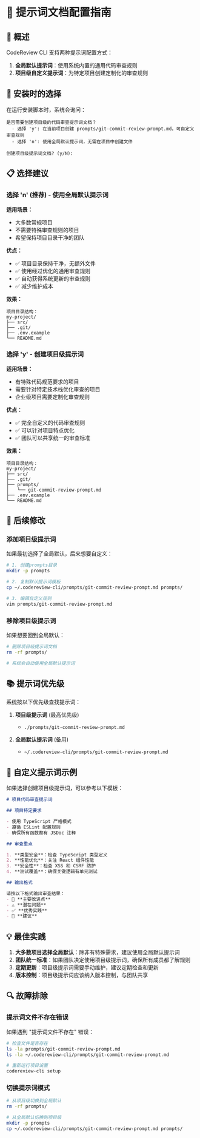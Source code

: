 # 📝 提示词文档配置指南

## 🎯 概述

CodeReview CLI 支持两种提示词配置方式：

1. **全局默认提示词**：使用系统内置的通用代码审查规则
2. **项目级自定义提示词**：为特定项目创建定制化的审查规则

## 🚀 安装时的选择

在运行安装脚本时，系统会询问：

```
是否需要创建项目级的代码审查提示词文档？
  - 选择 'y': 在当前项目创建 prompts/git-commit-review-prompt.md，可自定义审查规则
  - 选择 'n': 使用全局默认提示词，无需在项目中创建文件

创建项目级提示词文档? (y/N):
```

## 📋 选择建议

### 选择 'n' (推荐) - 使用全局默认提示词

**适用场景：**
- 大多数常规项目
- 不需要特殊审查规则的项目
- 希望保持项目目录干净的团队

**优点：**
- ✅ 项目目录保持干净，无额外文件
- ✅ 使用经过优化的通用审查规则
- ✅ 自动获得系统更新的审查规则
- ✅ 减少维护成本

**效果：**
```
项目目录结构：
my-project/
├── src/
├── .git/
├── .env.example
└── README.md
```

### 选择 'y' - 创建项目级提示词

**适用场景：**
- 有特殊代码规范要求的项目
- 需要针对特定技术栈优化审查的项目
- 企业级项目需要定制化审查规则

**优点：**
- ✅ 完全自定义的代码审查规则
- ✅ 可以针对项目特点优化
- ✅ 团队可以共享统一的审查标准

**效果：**
```
项目目录结构：
my-project/
├── src/
├── .git/
├── prompts/
│   └── git-commit-review-prompt.md
├── .env.example
└── README.md
```

## 🔧 后续修改

### 添加项目级提示词

如果最初选择了全局默认，后来想要自定义：

```bash
# 1. 创建prompts目录
mkdir -p prompts

# 2. 复制默认提示词模板
cp ~/.codereview-cli/prompts/git-commit-review-prompt.md prompts/

# 3. 编辑自定义规则
vim prompts/git-commit-review-prompt.md
```

### 移除项目级提示词

如果想要回到全局默认：

```bash
# 删除项目级提示词文档
rm -rf prompts/

# 系统会自动使用全局默认提示词
```

## 📚 提示词优先级

系统按以下优先级查找提示词：

1. **项目级提示词** (最高优先级)
   - `./prompts/git-commit-review-prompt.md`

2. **全局默认提示词** (备用)
   - `~/.codereview-cli/prompts/git-commit-review-prompt.md`

## 🎨 自定义提示词示例

如果选择创建项目级提示词，可以参考以下模板：

```markdown
# 项目代码审查提示词

## 项目特定要求

- 使用 TypeScript 严格模式
- 遵循 ESLint 配置规则
- 确保所有函数都有 JSDoc 注释

## 审查重点

1. **类型安全**：检查 TypeScript 类型定义
2. **性能优化**：关注 React 组件性能
3. **安全性**：检查 XSS 和 CSRF 防护
4. **测试覆盖**：确保关键逻辑有单元测试

## 输出格式

请按以下格式输出审查结果：
- 🎯 **主要改进点**
- ⚠️ **潜在问题**
- ✅ **优秀实践**
- 📝 **建议**
```

## 💡 最佳实践

1. **大多数项目选择全局默认**：除非有特殊需求，建议使用全局默认提示词
2. **团队统一标准**：如果团队决定使用项目级提示词，确保所有成员都了解规则
3. **定期更新**：项目级提示词需要手动维护，建议定期检查和更新
4. **版本控制**：项目级提示词应该纳入版本控制，与团队共享

## 🔍 故障排除

### 提示词文件不存在错误

如果遇到 "提示词文件不存在" 错误：

```bash
# 检查文件是否存在
ls -la prompts/git-commit-review-prompt.md
ls -la ~/.codereview-cli/prompts/git-commit-review-prompt.md

# 重新运行项目设置
codereview-cli setup
```

### 切换提示词模式

```bash
# 从项目级切换到全局默认
rm -rf prompts/

# 从全局默认切换到项目级
mkdir -p prompts
cp ~/.codereview-cli/prompts/git-commit-review-prompt.md prompts/
```
